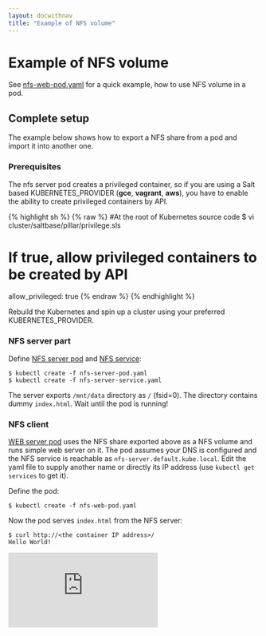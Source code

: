 ```yaml
---
layout: docwithnav
title: "Example of NFS volume"
---
```

<!-- BEGIN MUNGE: UNVERSIONED_WARNING -->


<!-- END MUNGE: UNVERSIONED_WARNING -->

# Example of NFS volume

See [nfs-web-pod.yaml](nfs-web-pod.yaml) for a quick example, how to use NFS volume
in a pod.

## Complete setup

The example below shows how to export a NFS share from a pod and import it
into another one.

### Prerequisites

The nfs server pod creates a privileged container, so if you are using a Salt based KUBERNETES_PROVIDER (**gce**, **vagrant**, **aws**), you have to enable the ability to create privileged containers by API.

{% highlight sh %}
{% raw %}
#At the root of Kubernetes source code
$ vi cluster/saltbase/pillar/privilege.sls

# If true, allow privileged containers to be created by API
allow_privileged: true
{% endraw %}
{% endhighlight %}

Rebuild the Kubernetes and spin up a cluster using your preferred KUBERNETES_PROVIDER.

### NFS server part

Define [NFS server pod](nfs-server-pod.yaml) and
[NFS service](nfs-server-service.yaml):

    $ kubectl create -f nfs-server-pod.yaml
    $ kubectl create -f nfs-server-service.yaml

The server exports `/mnt/data` directory as `/` (fsid=0). The directory contains
dummy `index.html`. Wait until the pod is running!

### NFS client

[WEB server pod](nfs-web-pod.yaml) uses the NFS share exported above as a NFS
volume and runs simple web server on it. The pod assumes your DNS is configured
and the NFS service is reachable as `nfs-server.default.kube.local`. Edit the
yaml file to supply another name or directly its IP address (use
`kubectl get services` to get it).

Define the pod:

    $ kubectl create -f nfs-web-pod.yaml

Now the pod serves `index.html` from the NFS server:

    $ curl http://<the container IP address>/
    Hello World!


<!-- BEGIN MUNGE: IS_VERSIONED -->
<!-- TAG IS_VERSIONED -->
<!-- END MUNGE: IS_VERSIONED -->


<!-- BEGIN MUNGE: GENERATED_ANALYTICS -->
[![Analytics](https://kubernetes-site.appspot.com/UA-36037335-10/GitHub/examples/nfs/README.md?pixel)]()
<!-- END MUNGE: GENERATED_ANALYTICS -->

